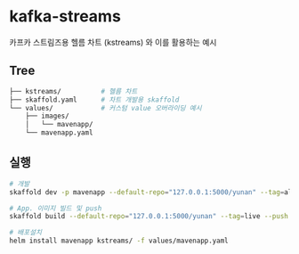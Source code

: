 # kafka-streams

카프카 스트림즈용 헬름 차트 (kstreams) 와 이를 활용하는 예시

## Tree

```sh
├── kstreams/          # 헬름 차트
├── skaffold.yaml      # 차트 개발용 skaffold
└── values/            # 커스텀 value 오버라이딩 예시
    ├── images/           
    │   └── mavenapp/     
    └── mavenapp.yaml
```

## 실행

```sh
# 개발
skaffold dev -p mavenapp --default-repo="127.0.0.1:5000/yunan" --tag=alpha

# App. 이미지 빌드 및 push
skaffold build --default-repo="127.0.0.1:5000/yunan" --tag=live --push

# 배포설치
helm install mavenapp kstreams/ -f values/mavenapp.yaml
```
